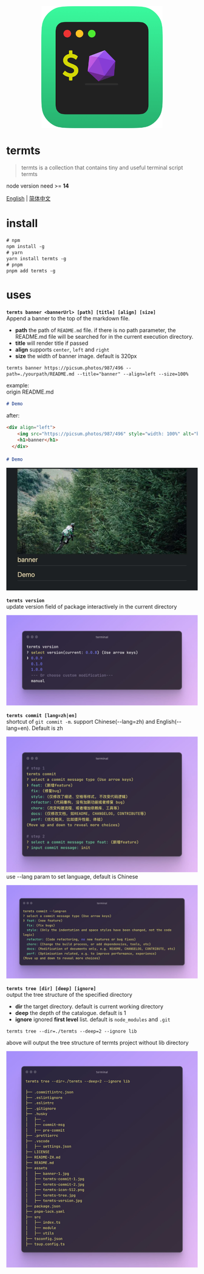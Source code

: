 <div align="center">
  <img src="./assets/termts-icon-512.png" style="width: 320px" alt="banner" />
  <h1 align="left">termts</h1>
</div>

> termts is a collection that contains tiny and useful terminal script termts

node version need >= **14**

[English](README.md) | [简体中文](README-ZH.md)

# install

```shell
# npm
npm install -g
# yarn
yarn install termts -g
# pnpm
pnpm add termts -g
```

# uses

**`termts banner <bannerUrl> [path] [title] [align] [size]`**  
Append a banner to the top of the markdown file.

- **path** the path of `README.md` file. if there is no path parameter, the README.md file will be searched for in the current execution directory.
- **title** will render title if passed
- **align** supports `center`, `left` and `right`
- **size** the width of banner image. default is 320px

```shell
termts banner https://picsum.photos/987/496 --path=./yourpath/README.md --title="banner" --align=left --size=100%
```

example:  
origin README.md

```markdown
# Demo
```

after:

```markdown
<div align="left">
    <img src="https://picsum.photos/987/496" style="width: 100%" alt="banner" />
    <h1>banner</h1>
  </div>
  
# Demo
```

![preview](./assets/banner-1.jpg)

**`termts version`**  
update version field of package interactively in the current directory

![demo](./assets/termts-version.jpg)

**`termts commit [lang=zh|en]`**  
shortcut of `git commit -m`. support Chinese(--lang=zh) and English(--lang=en). Default is zh

![demo](./assets/termts-commit-1.jpg) use --lang param to set language, default is Chinese

![demo](./assets/termts-commit-2.jpg)

**`termts tree [dir] [deep] [ignore]`**  
output the tree structure of the specified directory

- **dir** the target directory. default is current working directory
- **deep** the depth of the catalogue. default is 1
- **ignore** ignored **first level** list. default is `node_modules` and `.git`

```shell
termts tree --dir=./termts --deep=2 --ignore lib
```

above will output the tree structure of termts project without lib directory

![demo](./assets/termts-trees.jpg)
